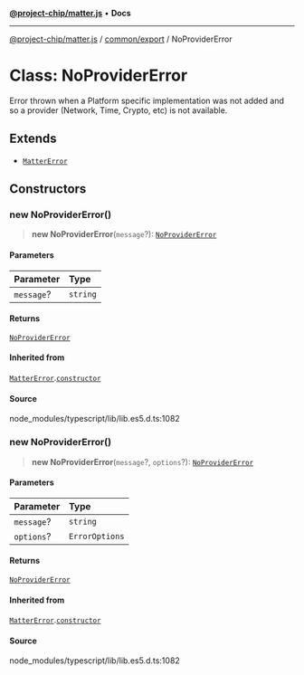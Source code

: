 [**@project-chip/matter.js**](../../../README.md) • **Docs**

***

[@project-chip/matter.js](../../../modules.md) / [common/export](../README.md) / NoProviderError

# Class: NoProviderError

Error thrown when a Platform specific implementation was not added and so a provider (Network, Time, Crypto, etc)
is not available.

## Extends

- [`MatterError`](MatterError.md)

## Constructors

### new NoProviderError()

> **new NoProviderError**(`message`?): [`NoProviderError`](NoProviderError.md)

#### Parameters

| Parameter | Type |
| :------ | :------ |
| `message`? | `string` |

#### Returns

[`NoProviderError`](NoProviderError.md)

#### Inherited from

[`MatterError`](MatterError.md).[`constructor`](MatterError.md#constructors)

#### Source

node\_modules/typescript/lib/lib.es5.d.ts:1082

### new NoProviderError()

> **new NoProviderError**(`message`?, `options`?): [`NoProviderError`](NoProviderError.md)

#### Parameters

| Parameter | Type |
| :------ | :------ |
| `message`? | `string` |
| `options`? | `ErrorOptions` |

#### Returns

[`NoProviderError`](NoProviderError.md)

#### Inherited from

[`MatterError`](MatterError.md).[`constructor`](MatterError.md#constructors)

#### Source

node\_modules/typescript/lib/lib.es5.d.ts:1082
